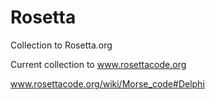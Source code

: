# Rosetta
Collection to Rosetta.org

Current collection to www.rosettacode.org

www.rosettacode.org/wiki/Morse_code#Delphi

